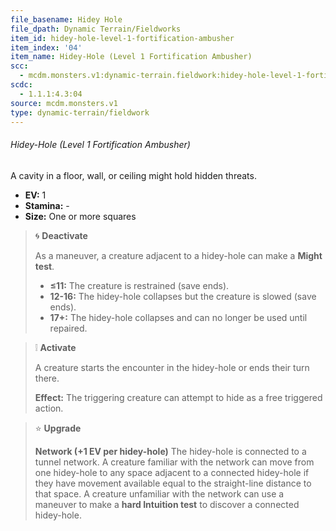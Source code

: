 ```yaml
---
file_basename: Hidey Hole
file_dpath: Dynamic Terrain/Fieldworks
item_id: hidey-hole-level-1-fortification-ambusher
item_index: '04'
item_name: Hidey-Hole (Level 1 Fortification Ambusher)
scc:
  - mcdm.monsters.v1:dynamic-terrain.fieldwork:hidey-hole-level-1-fortification-ambusher
scdc:
  - 1.1.1:4.3:04
source: mcdm.monsters.v1
type: dynamic-terrain/fieldwork
---
```


###### Hidey-Hole (Level 1 Fortification Ambusher)

A cavity in a floor, wall, or ceiling might hold hidden threats.

- **EV:** 1
- **Stamina:** -
- **Size:** One or more squares

> 🌀 **Deactivate**
>
> As a maneuver, a creature adjacent to a hidey-hole can make a **Might test**.
>
> - **≤11:** The creature is restrained (save ends).
> - **12-16:** The hidey-hole collapses but the creature is slowed (save ends).
> - **17+:** The hidey-hole collapses and can no longer be used until repaired.

> ❕ **Activate**
>
> A creature starts the encounter in the hidey-hole or ends their turn there.
>
> **Effect:** The triggering creature can attempt to hide as a free triggered action.

> ⭐️ **Upgrade**
>
> **Network (+1 EV per hidey-hole)** The hidey-hole is connected to a tunnel network. A creature familiar with the network can move from one hidey-hole to any space adjacent to a connected hidey-hole if they have movement available equal to the straight-line distance to that space. A creature unfamiliar with the network can use a maneuver to make a **hard Intuition test** to discover a connected hidey-hole.
